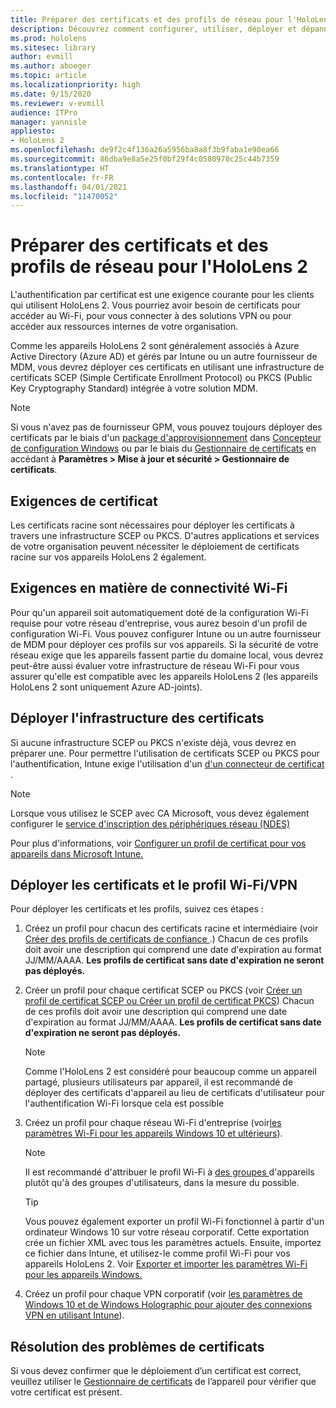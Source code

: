 ```yaml
---
title: Préparer des certificats et des profils de réseau pour l'HoloLens 2
description: Découvrez comment configurer, utiliser, déployer et dépanner des certificats pour le réseau sur des appareils de réalité mixte HoloLens 2.
ms.prod: hololens
ms.sitesec: library
author: evmill
ms.author: aboeger
ms.topic: article
ms.localizationpriority: high
ms.date: 9/15/2020
ms.reviewer: v-evmill
audience: ITPro
manager: yannisle
appliesto:
- HoloLens 2
ms.openlocfilehash: de9f2c4f136a26a5956ba8a8f3b9faba1e90ea66
ms.sourcegitcommit: 86dba9e8a5e25f0bf29f4c0580970c25c44b7359
ms.translationtype: HT
ms.contentlocale: fr-FR
ms.lasthandoff: 04/01/2021
ms.locfileid: "11470052"
---
```

# <a name="prepare-certificates-and-network-profiles-for-hololens-2"></a>Préparer des certificats et des profils de réseau pour l'HoloLens 2

L'authentification par certificat est une exigence courante pour les clients qui utilisent HoloLens 2. Vous pourriez avoir besoin de certificats pour accéder au Wi-Fi, pour vous connecter à des solutions VPN ou pour accéder aux ressources internes de votre organisation.

Comme les appareils HoloLens 2 sont généralement associés à Azure Active Directory (Azure AD) et gérés par Intune ou un autre fournisseur de MDM, vous devrez déployer ces certificats en utilisant une infrastructure de certificats SCEP (Simple Certificate Enrollment Protocol) ou PKCS (Public Key Cryptography Standard) intégrée à votre solution MDM. 

>[!NOTE]
> Si vous n'avez pas de fournisseur GPM, vous pouvez toujours déployer des certificats par le biais d'un [package d'approvisionnement](https://docs.microsoft.com/hololens/hololens-provisioning#steps-for-creating-provisioning-packages) dans [Concepteur de configuration Windows](https://www.microsoft.com/p/windows-configuration-designer/9nblggh4tx22?rtc=1&activetab=pivot:regionofsystemrequirementstab) ou par le biais du [Gestionnaire de certificats](https://docs.microsoft.com/hololens/certificate-manager) en accédant à **Paramètres > Mise à jour et sécurité > Gestionnaire de certificats**.

## <a name="certificate-requirements"></a>Exigences de certificat
Les certificats racine sont nécessaires pour déployer les certificats à travers une infrastructure SCEP ou PKCS. D'autres applications et services de votre organisation peuvent nécessiter le déploiement de certificats racine sur vos appareils HoloLens 2 également. 

## <a name="wi-fi-connectivity-requirements"></a>Exigences en matière de connectivité Wi-Fi
Pour qu'un appareil soit automatiquement doté de la configuration Wi-Fi requise pour votre réseau d'entreprise, vous aurez besoin d'un profil de configuration Wi-Fi. Vous pouvez configurer Intune ou un autre fournisseur de MDM pour déployer ces profils sur vos appareils. Si la sécurité de votre réseau exige que les appareils fassent partie du domaine local, vous devrez peut-être aussi évaluer votre infrastructure de réseau Wi-Fi pour vous assurer qu'elle est compatible avec les appareils HoloLens 2 (les appareils HoloLens 2 sont uniquement Azure AD-joints).

## <a name="deploy-certificate-infrastructure"></a>Déployer l'infrastructure des certificats
Si aucune infrastructure SCEP ou PKCS n'existe déjà, vous devrez en préparer une. Pour permettre l'utilisation de certificats SCEP ou PKCS pour l'authentification, Intune exige l'utilisation d'un [d'un connecteur de certificat ](https://docs.microsoft.com/mem/intune/protect/certificate-connectors).

> [!NOTE]
> Lorsque vous utilisez le SCEP avec CA Microsoft, vous devez également configurer le [service d'inscription des périphériques réseau (NDES)](https://docs.microsoft.com/mem/intune/protect/certificates-scep-configure#set-up-ndes)

Pour plus d'informations, voir [Configurer un profil de certificat pour vos appareils dans Microsoft Intune.](https://docs.microsoft.com/intune/certificates-configure)

## <a name="deploy-certificates-and-wi-fivpn-profile"></a>Déployer les certificats et le profil Wi-Fi/VPN
Pour déployer les certificats et les profils, suivez ces étapes :
1.  Créez un profil pour chacun des certificats racine et intermédiaire (voir [Créer des profils de certificats de confiance ](https://docs.microsoft.com/intune/protect/certificates-configure#create-trusted-certificate-profiles).) Chacun de ces profils doit avoir une description qui comprend une date d'expiration au format JJ/MM/AAAA. **Les profils de certificat sans date d'expiration ne seront pas déployés.**
1.  Créer un profil pour chaque certificat SCEP ou PKCS (voir [Créer un profil de certificat SCEP ou Créer un profil de certificat PKCS](https://docs.microsoft.com/intune/protect/certficates-pfx-configure#create-a-pkcs-certificate-profile)) Chacun de ces profils doit avoir une description qui comprend une date d'expiration au format JJ/MM/AAAA. **Les profils de certificat sans date d'expiration ne seront pas déployés.**

    > [!NOTE]
    > Comme l'HoloLens 2 est considéré pour beaucoup comme un appareil partagé, plusieurs utilisateurs par appareil, il est recommandé de déployer des certificats d'appareil au lieu de certificats d'utilisateur pour l'authentification Wi-Fi lorsque cela est possible

3.  Créez un profil pour chaque réseau Wi-Fi d'entreprise (voir[les paramètres Wi-Fi pour les appareils Windows 10 et ultérieurs](https://docs.microsoft.com/intune/wi-fi-settings-windows)). 
    > [!NOTE]
    > Il est recommandé d'attribuer le profil Wi-Fi à [des groupes ](https://docs.microsoft.com/mem/intune/configuration/device-profile-assign) d'appareils plutôt qu'à des groupes d'utilisateurs, dans la mesure du possible. 

    > [!TIP]
    > Vous pouvez également exporter un profil Wi-Fi fonctionnel à partir d'un ordinateur Windows 10 sur votre réseau corporatif. Cette exportation crée un fichier XML avec tous les paramètres actuels. Ensuite, importez ce fichier dans Intune, et utilisez-le comme profil Wi-Fi pour vos appareils HoloLens 2. Voir [ Exporter et importer les paramètres Wi-Fi pour les appareils Windows.](https://docs.microsoft.com/mem/intune/configuration/wi-fi-settings-import-windows-8-1)

4.  Créez un profil pour chaque VPN corporatif (voir [ les paramètres de Windows 10 et de Windows Holographic pour ajouter des connexions VPN en utilisant Intune](https://docs.microsoft.com/intune/vpn-settings-windows-10)).

## <a name="troubleshooting-certificates"></a>Résolution des problèmes de certificats

Si vous devez confirmer que le déploiement d’un certificat est correct, veuillez utiliser le [Gestionnaire de certificats](certificate-manager.md) de l’appareil pour vérifier que votre certificat est présent.  


